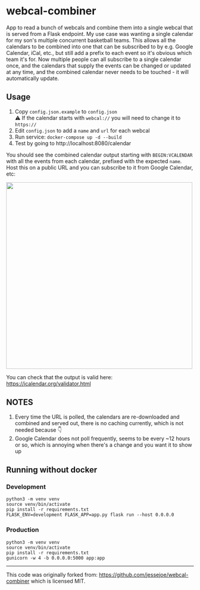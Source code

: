 # webcal-combiner

App to read a bunch of webcals and combine them into a single webcal that is served from a Flask endpoint. My use case was wanting a single calendar for my son's multiple concurrent basketball teams. This allows all the calendars to be combined into one that can be subscribed to by e.g. Google Calendar, iCal, etc., but still add a prefix to each event so it's obvious which team it's for. Now multiple people can all subscribe to a single calendar once, and the calendars that supply the events can be changed or updated at any time, and the combined calendar never needs to be touched - it will automatically update.

## Usage

1. Copy `config.json.example` to `config.json`  
:warning: If the calendar starts with `webcal://` you will need to change it to `https://`
1. Edit `config.json` to add a `name` and `url` for each webcal
1. Run service: `docker-compose up -d --build`
1. Test by going to http://localhost:8080/calendar

You should see the combined calendar output starting with `BEGIN:VCALENDAR` with all the events from each calendar, prefixed with the expected `name`. Host this on a public URL and you can subscribe to it from Google Calendar, etc:

<img src="https://user-images.githubusercontent.com/1694586/233532371-a316e691-634b-4850-9a91-3b6f14b03ef6.png" width="500">

You can check that the output is valid here: https://icalendar.org/validator.html

## NOTES

1. Every time the URL is polled, the calendars are re-downloaded and combined and served out, there is no caching currently, which is not needed because 👇
1. Google Calendar does not poll frequently, seems to be every ~12 hours or so, which is annoying when there's a change and you want it to show up

## Running without docker

### Development

```
python3 -m venv venv
source venv/bin/activate
pip install -r requirements.txt
FLASK_ENV=development FLASK_APP=app.py flask run --host 0.0.0.0
```

### Production

```
python3 -m venv venv
source venv/bin/activate
pip install -r requirements.txt
gunicorn -w 4 -b 0.0.0.0:5000 app:app
```

---

This code was originally forked from: <https://github.com/jessejoe/webcal-combiner> which is licensed MIT.